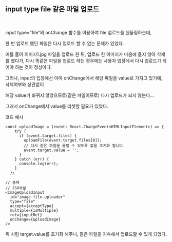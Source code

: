 ## input type file 같은 파일 업로드
<br>

input type=”file”의 onChange 함수를 이용하여 file 업로드를 핸들링하는데,

한 번 업로드 했던 파일은 다시 업로드 할 수 없는 문제가 있었다.

예를 들어 이미지1.jpg 파일을 업로드 한 뒤, 업로드 한 이미지가 마음에 들지 않아 삭제를 했다가,
다시 똑같은 파일을 업로드 하는 경우에는 사용자 입장에서 다시 업로드가 되어야 하는 것이 정상이다.

그러나, input의 입장에선 이미 onChange에서 해당 파일을 value로 가지고 있기에, 삭제여부와 상관없이

해당 value가 바뀌지 않았으므로(같은 파일이므로) 다시 업로드가 되지 않는다...

그래서 onChange에서 value를 리셋할 필요가 있었다.

코드 예시

```tsx
const uploadImage = (event: React.ChangeEvent<HTMLInputElement>) => {
    try {
      if (event.target.files) {
        uploadFile(event.target.files[0]);
        // 다시 같은 파일을 올릴 수 있도록 값을 초기화 합니다.
        event.target.value = '';
      }
    } catch (err) {
      console.log(err);
    } 
  };

// 중략
// JSX부분
<ImageUploadInput
  id="image-file-uploader"
  type="file"
  accept={acceptType}
  multiple={isMultiple}
  ref={inputRef}
  onChange={uploadImage}
/>
```

위 처럼 target.value를 초기화 해주니, 같은 파일을 지속해서 업로드할 수 있게 되었다.
